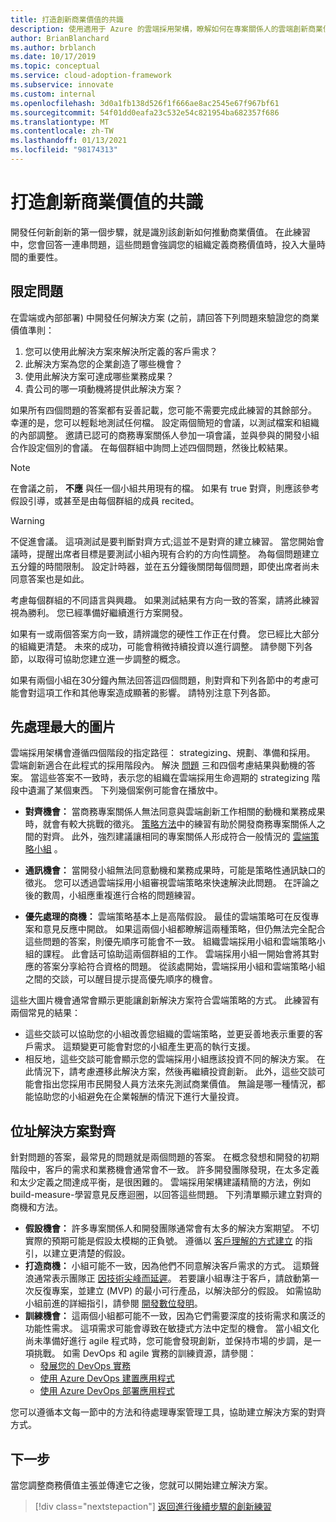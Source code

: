 ```yaml
---
title: 打造創新商業價值的共識
description: 使用適用于 Azure 的雲端採用架構，瞭解如何在專案關係人的雲端創新商業價值定義方面建立共識。
author: BrianBlanchard
ms.author: brblanch
ms.date: 10/17/2019
ms.topic: conceptual
ms.service: cloud-adoption-framework
ms.subservice: innovate
ms.custom: internal
ms.openlocfilehash: 3d0a1fb138d526f1f666ae8ac2545e67f967bf61
ms.sourcegitcommit: 54f01dd0eafa23c532e54c821954ba682357f686
ms.translationtype: MT
ms.contentlocale: zh-TW
ms.lasthandoff: 01/13/2021
ms.locfileid: "98174313"
---
```

# <a name="build-consensus-on-the-business-value-of-innovation"></a>打造創新商業價值的共識

開發任何新創新的第一個步驟，就是識別該創新如何推動商業價值。 在此練習中，您會回答一連串問題，這些問題會強調您的組織定義商務價值時，投入大量時間的重要性。

## <a name="qualifying-questions"></a>限定問題

在雲端或內部部署) 中開發任何解決方案 (之前，請回答下列問題來驗證您的商業價值準則：

1. 您可以使用此解決方案來解決所定義的客戶需求？
1. 此解決方案為您的企業創造了哪些機會？
1. 使用此解決方案可達成哪些業務成果？
1. 貴公司的哪一項動機將提供此解決方案？

如果所有四個問題的答案都有妥善記載，您可能不需要完成此練習的其餘部分。 幸運的是，您可以輕鬆地測試任何檔。 設定兩個簡短的會議，以測試檔案和組織的內部調整。 邀請已認可的商務專案關係人參加一項會議，並與參與的開發小組合作設定個別的會議。 在每個群組中詢問上述四個問題，然後比較結果。

> [!NOTE]
> 在會議之前， **不應** 與任一個小組共用現有的檔。 如果有 true 對齊，則應該參考假設引導，或甚至是由每個群組的成員 recited。

<!-- -->

> [!WARNING]
> 不促進會議。 這項測試是要判斷對齊方式;這並不是對齊的建立練習。 當您開始會議時，提醒出席者目標是要測試小組內現有合約的方向性調整。 為每個問題建立五分鐘的時間限制。 設定計時器，並在五分鐘後關閉每個問題，即使出席者尚未同意答案也是如此。

考慮每個群組的不同語言與興趣。 如果測試結果有方向一致的答案，請將此練習視為勝利。 您已經準備好繼續進行方案開發。

如果有一或兩個答案方向一致，請辨識您的硬性工作正在付費。 您已經比大部分的組織更清楚。 未來的成功，可能會稍微持續投資以進行調整。 請參閱下列各節，以取得可協助您建立進一步調整的概念。

如果有兩個小組在30分鐘內無法回答這四個問題，則對齊和下列各節中的考慮可能會對這項工作和其他專案造成顯著的影響。 請特別注意下列各節。

<!-- docutune:casing "Strategy, Plan, Ready, and Adopt" -->

## <a name="address-the-big-picture-first"></a>先處理最大的圖片

雲端採用架構會遵循四個階段的指定路徑： strategizing、規劃、準備和採用。 雲端創新適合在此程式的採用階段內。 解決 [問題](#qualifying-questions) 三和四個考慮結果與動機的答案。 當這些答案不一致時，表示您的組織在雲端採用生命週期的 strategizing 階段中遺漏了某個東西。 下列幾個案例可能會在播放中。

- **對齊機會：** 當商務專案關係人無法同意與雲端創新工作相關的動機和業務成果時，就會有較大挑戰的徵兆。 [策略方法](../strategy/index.md)中的練習有助於開發商務專案關係人之間的對齊。 此外，強烈建議讓相同的專案關係人形成符合一般情況的 [雲端策略小組](../organize/cloud-strategy.md) 。

- **通訊機會：** 當開發小組無法同意動機和業務成果時，可能是策略性通訊缺口的徵兆。 您可以透過雲端採用小組審視雲端策略來快速解決此問題。 在評論之後的數周，小組應重複進行合格的問題練習。

- **優先處理的商機：** 雲端策略基本上是高階假設。 最佳的雲端策略可在反復專案和意見反應中開啟。 如果這兩個小組都瞭解這兩種策略，但仍無法完全配合這些問題的答案，則優先順序可能會不一致。 組織雲端採用小組和雲端策略小組的課程。 此會話可協助這兩個群組的工作。 雲端採用小組一開始會將其對應的答案分享給符合資格的問題。 從該處開始，雲端採用小組和雲端策略小組之間的交談，可以醒目提示提高優先順序的機會。

這些大圖片機會通常會顯示更能讓創新解決方案符合雲端策略的方式。 此練習有兩個常見的結果：

- 這些交談可以協助您的小組改善您組織的雲端策略，並更妥善地表示重要的客戶需求。 這類變更可能會對您的小組產生更高的執行支援。
- 相反地，這些交談可能會顯示您的雲端採用小組應該投資不同的解決方案。 在此情況下，請考慮遷移此解決方案，然後再繼續投資創新。 此外，這些交談可能會指出您採用市民開發人員方法來先測試商業價值。 無論是哪一種情況，都能協助您的小組避免在企業報酬的情況下進行大量投資。

## <a name="address-solution-alignment"></a>位址解決方案對齊

針對問題的答案，最常見的問題就是兩個問題的答案。 在概念發想和開發的初期階段中，客戶的需求和業務機會通常會不一致。 許多開發團隊發現，在太多定義和太少定義之間達成平衡，是很困難的。 雲端採用架構建議精簡的方法，例如 build-measure-學習意見反應迴圈，以回答這些問題。 下列清單顯示建立對齊的商機和方法。

- **假設機會：** 許多專案關係人和開發團隊通常會有太多的解決方案期望。 不切實際的預期可能是假設太模糊的正負號。 遵循以 [客戶理解的方式建立](./considerations/build.md) 的指引，以建立更清楚的假設。
- **打造商機：** 小組可能不一致，因為他們不同意解決客戶需求的方式。 這類聲浪通常表示團隊正 [因技術尖峰而延遲](./considerations/build.md#reduce-complexity-and-delay-technical-spikes)。 若要讓小組專注于客戶，請啟動第一次反復專案，並建立 (MVP) 的最小可行產品，以解決部分的假設。 如需協助小組前進的詳細指引，請參閱 [開發數位發明](./considerations/invention.md)。
- **訓練機會：** 這兩個小組都可能不一致，因為它們需要深度的技術需求和廣泛的功能性需求。 這項需求可能會導致在敏捷式方法中定型的機會。 當小組文化尚未準備好進行 agile 程式時，您可能會發現創新，並保持市場的步調，是一項挑戰。 如需 DevOps 和 agile 實務的訓練資源，請參閱：
  - [發展您的 DevOps 實務](/learn/paths/evolve-your-devops-practices)
  - [使用 Azure DevOps 建置應用程式](/learn/paths/build-applications-with-azure-devops)
  - [使用 Azure DevOps 部署應用程式](/learn/paths/deploy-applications-with-azure-devops)

您可以遵循本文每一節中的方法和待處理專案管理工具，協助建立解決方案的對齊方式。

## <a name="next-steps"></a>下一步

當您調整商務價值主張並傳達它之後，您就可以開始建立解決方案。

> [!div class="nextstepaction"]
> [返回進行後續步驟的創新練習](./index.md)

